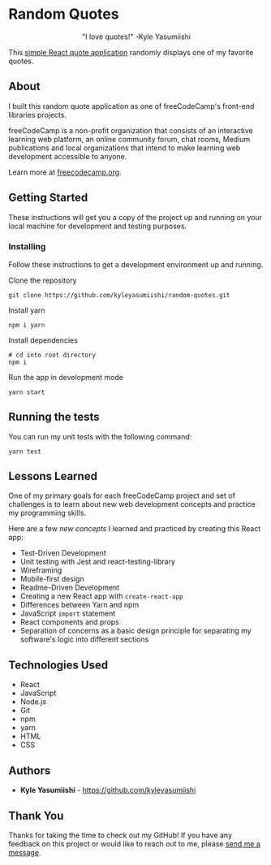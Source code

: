 # Random Quotes

<center>"I love quotes!" -Kyle Yasumiishi</center>

This <a href="">simple React quote application</a> randomly displays one of my favorite quotes.

## About

I built this random quote application as one of freeCodeCamp's front-end libraries projects.

freeCodeCamp is a non-profit organization that consists of an interactive learning web platform, an online community forum, chat rooms, Medium publications and local organizations that intend to make learning web development accessible to anyone.

Learn more at <a href="https://www.freecodecamp.org/">freecodecamp.org</a>.

## Getting Started

These instructions will get you a copy of the project up and running on your local machine for development and testing purposes. 

### Installing

Follow these instructions to get a development environment up and running.

Clone the repository 

```
git clone https://github.com/kyleyasumiishi/random-quotes.git
```

Install yarn

```
npm i yarn
```

Install dependencies

```
# cd into root directory
npm i
```

Run the app in development mode

```
yarn start
```

## Running the tests

You can run my unit tests with the following command:

```
yarn test
```

## Lessons Learned

One of my primary goals for each freeCodeCamp project and set of challenges is to learn about new web development concepts and practice my programming skills.

Here are a few <em>new concepts</em> I learned and practiced by creating this React app:

* Test-Driven Development
* Unit testing with Jest and react-testing-library
* Wireframing
* Mobile-first design
* Readme-Driven Development
* Creating a new React app with <code>create-react-app</code>
* Differences between Yarn and npm
* JavaScript <code>import</code> statement
* React components and props
* Separation of concerns as a basic design principle for separating my software's logic into different sections


## Technologies Used

* React
* JavaScript
* Node.js
* Git
* npm
* yarn
* HTML
* CSS

## Authors

* **Kyle Yasumiishi** - https://github.com/kyleyasumiishi

## Thank You

Thanks for taking the time to check out my GitHub! If you have any feedback on this project or would like to reach out to me, please <a href="https://kyleyasumiishi.github.io/portfolio/">send me a message</a>.